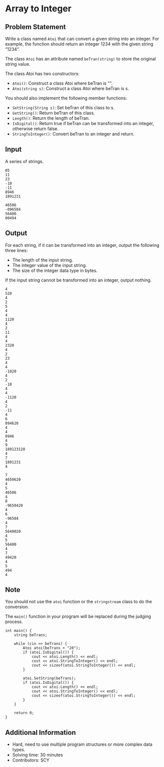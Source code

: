# Array to Integer

## Problem Statement
Write a class named `Atoi` that can convert a given string into an integer. For example, the function should return an integer 1234 with the given string “1234”.

The class `Atoi` has an attribute named `beTran(string)` to store the original string value.

The class Atoi has two constructors:
* `Atoi()`: Construct a class Atoi where beTran is "". 
* `Atoi(string s)`: Construct a class Atoi where beTran is s.

You should also implement the following member functions:
* `SetString(String s)`: Set beTran of this class to s.
* `GetString()`: Return beTran of this class.
* `Length()`: Return the length of beTran.
* `IsDigital()`: Return true if beTran can be transformed into an integer, otherwise return false.
* `StringToInteger()`: Convert beTran to an integer and return.



## Input
A series of strings.
```
05
11
23
-10
-11
8946
1891231
```
```
46506
-096504
56400
00494
```

## Output
For each string, if it can be transformed into an integer, output the following three lines:
* The length of the input string.
* The integer value of the input string.
* The size of the integer data type in bytes.

If the input string cannot be transformed into an integer, output nothing.
```
4
520
4
2
5
4
4
1120
4
2
11
4
4
2320
4
2
23
4
4
-1020
4
2
-10
4
4
-1120
4
2
-11
4
6
894620
4
4
8946
4
9
189123120
4
7
1891231
4
```
```
7
4650620
4
5
46506
4
8
-9650420
4
6
-96504
4
7
5640020
4
5
56400
4
7
49420
4
5
494
4
```

## Note
You should not use the `atoi` function or the `stringstream` class to do the conversion.

The `main()` function in your program will be replaced during the judging process. 
```
int main() {
	string beTrans;

	while (cin >> beTrans) {
		Atoi atoi(beTrans + "20");
		if (atoi.IsDigital()) {
			cout << atoi.Length() << endl;
			cout << atoi.StringToInteger() << endl;
			cout << sizeof(atoi.StringToInteger()) << endl;
		}

		atoi.SetString(beTrans);
		if (atoi.IsDigital()) {
			cout << atoi.Length() << endl;
			cout << atoi.StringToInteger() << endl;
			cout << sizeof(atoi.StringToInteger()) << endl;
		}
	}

	return 0;
}
```

## Additional Information
* Hard, need to use multiple program structures or more complex data types.
* Solving time: 30 minutes
* Contributors: SCY
